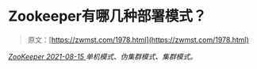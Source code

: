 <!--yml
category: 未分类
date: 0001-01-01 00:00:00
--->

# Zookeeper有哪几种部署模式？

> 原文：[https://zwmst.com/1978.html](https://zwmst.com/1978.html)

   [ *ZooKeeper* ](https://zwmst.com/zookeeper)*[ <time datetime="2021-08-15T17:00:44+08:00"> 2021-08-15 </time> ](https://zwmst.com/1978.html)  单机模式、伪集群模式、集群模式。*